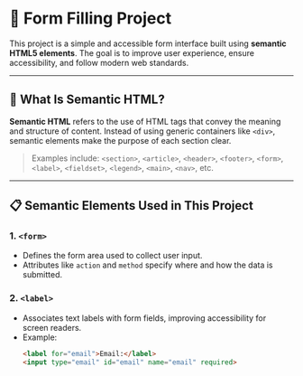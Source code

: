 # 📄 Form Filling Project

This project is a simple and accessible form interface built using **semantic HTML5 elements**. The goal is to improve user experience, ensure accessibility, and follow modern web standards.

---

## 🧠 What Is Semantic HTML?

**Semantic HTML** refers to the use of HTML tags that convey the meaning and structure of content. Instead of using generic containers like `<div>`, semantic elements make the purpose of each section clear.

> Examples include: `<section>`, `<article>`, `<header>`, `<footer>`, `<form>`, `<label>`, `<fieldset>`, `<legend>`, `<main>`, `<nav>`, etc.

---

## 📋 Semantic Elements Used in This Project

### 1. `<form>`
- Defines the form area used to collect user input.
- Attributes like `action` and `method` specify where and how the data is submitted.

### 2. `<label>`
- Associates text labels with form fields, improving accessibility for screen readers.
- Example:
  ```html
  <label for="email">Email:</label>
  <input type="email" id="email" name="email" required>
